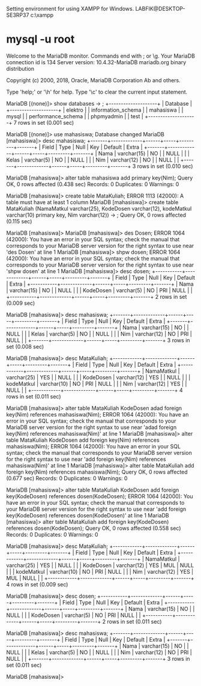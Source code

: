

Setting environment for using XAMPP for Windows.
LABFIK@DESKTOP-SE3RP37 c:\xampp
# mysql -u root
Welcome to the MariaDB monitor.  Commands end with ; or \g.
Your MariaDB connection id is 134
Server version: 10.4.32-MariaDB mariadb.org binary distribution

Copyright (c) 2000, 2018, Oracle, MariaDB Corporation Ab and others.

Type 'help;' or '\h' for help. Type '\c' to clear the current input statement.

MariaDB [(none)]> show databases
    -> ;
+--------------------+
| Database           |
+--------------------+
| elektro            |
| information_schema |
| mahasiswa          |
| mysql              |
| performance_schema |
| phpmyadmin         |
| test               |
+--------------------+
7 rows in set (0.001 sec)

MariaDB [(none)]> use mahasiswa;
Database changed
MariaDB [mahasiswa]> desc mahasiswa;
+-------+-------------+------+-----+---------+-------+
| Field | Type        | Null | Key | Default | Extra |
+-------+-------------+------+-----+---------+-------+
| Nama  | varchar(15) | NO   |     | NULL    |       |
| Kelas | varchar(5)  | NO   |     | NULL    |       |
| Nim   | varchar(12) | NO   |     | NULL    |       |
+-------+-------------+------+-----+---------+-------+
3 rows in set (0.010 sec)

MariaDB [mahasiswa]> alter table mahasiswa add primary key(Nim);
Query OK, 0 rows affected (0.438 sec)
Records: 0  Duplicates: 0  Warnings: 0

MariaDB [mahasiswa]> create table MataKuliah;
ERROR 1113 (42000): A table must have at least 1 column
MariaDB [mahasiswa]> create table MataKuliah (NamaMatkul varchar(25), KodeDosen varchar(12), kodeMatkul varchar(10) primary key, Nim varchar(12))
    -> ;
Query OK, 0 rows affected (0.115 sec)

MariaDB [mahasiswa]>
MariaDB [mahasiswa]> des Dosen;
ERROR 1064 (42000): You have an error in your SQL syntax; check the manual that corresponds to your MariaDB server version for the right syntax to use near 'des Dosen' at line 1
MariaDB [mahasiswa]> shpw dosen;
ERROR 1064 (42000): You have an error in your SQL syntax; check the manual that corresponds to your MariaDB server version for the right syntax to use near 'shpw dosen' at line 1
MariaDB [mahasiswa]> desc dosen;
+-----------+-------------+------+-----+---------+-------+
| Field     | Type        | Null | Key | Default | Extra |
+-----------+-------------+------+-----+---------+-------+
| Nama      | varchar(15) | NO   |     | NULL    |       |
| KodeDosen | varchar(5)  | NO   | PRI | NULL    |       |
+-----------+-------------+------+-----+---------+-------+
2 rows in set (0.009 sec)

MariaDB [mahasiswa]> desc mahasiswa;
+-------+-------------+------+-----+---------+-------+
| Field | Type        | Null | Key | Default | Extra |
+-------+-------------+------+-----+---------+-------+
| Nama  | varchar(15) | NO   |     | NULL    |       |
| Kelas | varchar(5)  | NO   |     | NULL    |       |
| Nim   | varchar(12) | NO   | PRI | NULL    |       |
+-------+-------------+------+-----+---------+-------+
3 rows in set (0.008 sec)

MariaDB [mahasiswa]> desc MataKuliah;
+------------+-------------+------+-----+---------+-------+
| Field      | Type        | Null | Key | Default | Extra |
+------------+-------------+------+-----+---------+-------+
| NamaMatkul | varchar(25) | YES  |     | NULL    |       |
| KodeDosen  | varchar(12) | YES  |     | NULL    |       |
| kodeMatkul | varchar(10) | NO   | PRI | NULL    |       |
| Nim        | varchar(12) | YES  |     | NULL    |       |
+------------+-------------+------+-----+---------+-------+
4 rows in set (0.011 sec)

MariaDB [mahasiswa]> alter table MataKuliah KodeDosen adad foreign key(Nim) references mahasiswa(Nim);
ERROR 1064 (42000): You have an error in your SQL syntax; check the manual that corresponds to your MariaDB server version for the right syntax to use near 'adad foreign key(Nim) references mahasiswa(Nim)' at line 1
MariaDB [mahasiswa]> alter table MataKuliah KodeDosen add foreign key(Nim) references mahasiswa(Nim);
ERROR 1064 (42000): You have an error in your SQL syntax; check the manual that corresponds to your MariaDB server version for the right syntax to use near 'add foreign key(Nim) references mahasiswa(Nim)' at line 1
MariaDB [mahasiswa]> alter table MataKuliah add foreign key(Nim) references mahasiswa(Nim);
Query OK, 0 rows affected (0.677 sec)
Records: 0  Duplicates: 0  Warnings: 0

MariaDB [mahasiswa]> alter table MataKuliah KodeDosen add foreign key(KodeDosen) references dosen(KodeDosen);
ERROR 1064 (42000): You have an error in your SQL syntax; check the manual that corresponds to your MariaDB server version for the right syntax to use near 'add foreign key(KodeDosen) references dosen(KodeDosen)' at line 1
MariaDB [mahasiswa]> alter table MataKuliah add foreign key(KodeDosen) references dosen(KodeDosen);
Query OK, 0 rows affected (0.558 sec)
Records: 0  Duplicates: 0  Warnings: 0

MariaDB [mahasiswa]> desc MataKuliah;
+------------+-------------+------+-----+---------+-------+
| Field      | Type        | Null | Key | Default | Extra |
+------------+-------------+------+-----+---------+-------+
| NamaMatkul | varchar(25) | YES  |     | NULL    |       |
| KodeDosen  | varchar(12) | YES  | MUL | NULL    |       |
| kodeMatkul | varchar(10) | NO   | PRI | NULL    |       |
| Nim        | varchar(12) | YES  | MUL | NULL    |       |
+------------+-------------+------+-----+---------+-------+
4 rows in set (0.009 sec)

MariaDB [mahasiswa]> desc dosen;
+-----------+-------------+------+-----+---------+-------+
| Field     | Type        | Null | Key | Default | Extra |
+-----------+-------------+------+-----+---------+-------+
| Nama      | varchar(15) | NO   |     | NULL    |       |
| KodeDosen | varchar(5)  | NO   | PRI | NULL    |       |
+-----------+-------------+------+-----+---------+-------+
2 rows in set (0.011 sec)

MariaDB [mahasiswa]> desc mahasiswa;
+-------+-------------+------+-----+---------+-------+
| Field | Type        | Null | Key | Default | Extra |
+-------+-------------+------+-----+---------+-------+
| Nama  | varchar(15) | NO   |     | NULL    |       |
| Kelas | varchar(5)  | NO   |     | NULL    |       |
| Nim   | varchar(12) | NO   | PRI | NULL    |       |
+-------+-------------+------+-----+---------+-------+
3 rows in set (0.011 sec)

MariaDB [mahasiswa]>
